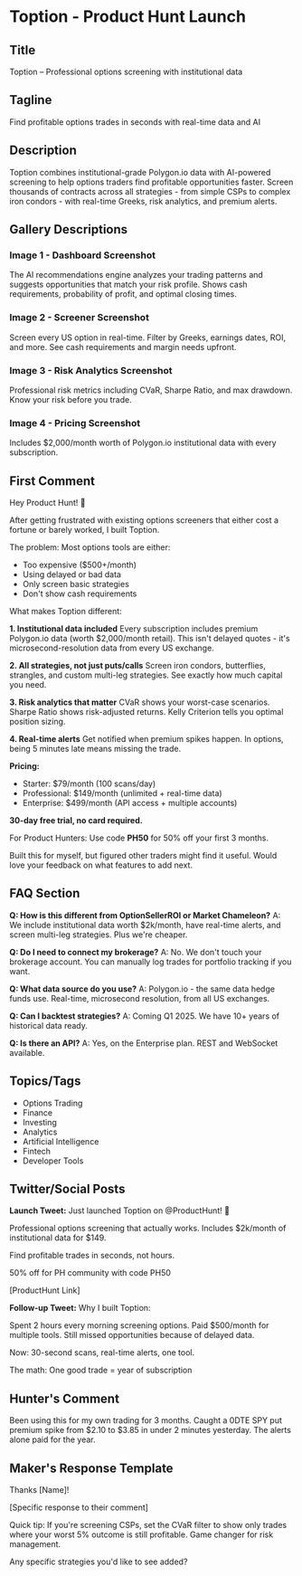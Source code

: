 # Toption - Product Hunt Launch

## Title
Toption – Professional options screening with institutional data

## Tagline
Find profitable options trades in seconds with real-time data and AI

## Description
Toption combines institutional-grade Polygon.io data with AI-powered screening to help options traders find profitable opportunities faster. Screen thousands of contracts across all strategies - from simple CSPs to complex iron condors - with real-time Greeks, risk analytics, and premium alerts.

## Gallery Descriptions

### Image 1 - Dashboard Screenshot
The AI recommendations engine analyzes your trading patterns and suggests opportunities that match your risk profile. Shows cash requirements, probability of profit, and optimal closing times.

### Image 2 - Screener Screenshot  
Screen every US option in real-time. Filter by Greeks, earnings dates, ROI, and more. See cash requirements and margin needs upfront.

### Image 3 - Risk Analytics Screenshot
Professional risk metrics including CVaR, Sharpe Ratio, and max drawdown. Know your risk before you trade.

### Image 4 - Pricing Screenshot
Includes $2,000/month worth of Polygon.io institutional data with every subscription.

## First Comment

Hey Product Hunt! 👋

After getting frustrated with existing options screeners that either cost a fortune or barely worked, I built Toption.

The problem: Most options tools are either:
- Too expensive ($500+/month)
- Using delayed or bad data
- Only screen basic strategies
- Don't show cash requirements

What makes Toption different:

**1. Institutional data included**
Every subscription includes premium Polygon.io data (worth $2,000/month retail). This isn't delayed quotes - it's microsecond-resolution data from every US exchange.

**2. All strategies, not just puts/calls**
Screen iron condors, butterflies, strangles, and custom multi-leg strategies. See exactly how much capital you need.

**3. Risk analytics that matter**
CVaR shows your worst-case scenarios. Sharpe Ratio shows risk-adjusted returns. Kelly Criterion tells you optimal position sizing.

**4. Real-time alerts**
Get notified when premium spikes happen. In options, being 5 minutes late means missing the trade.

**Pricing:**
- Starter: $79/month (100 scans/day)
- Professional: $149/month (unlimited + real-time data)
- Enterprise: $499/month (API access + multiple accounts)

**30-day free trial, no card required.**

For Product Hunters: Use code **PH50** for 50% off your first 3 months.

Built this for myself, but figured other traders might find it useful. Would love your feedback on what features to add next.

## FAQ Section

**Q: How is this different from OptionSellerROI or Market Chameleon?**
A: We include institutional data worth $2k/month, have real-time alerts, and screen multi-leg strategies. Plus we're cheaper.

**Q: Do I need to connect my brokerage?**
A: No. We don't touch your brokerage account. You can manually log trades for portfolio tracking if you want.

**Q: What data source do you use?**
A: Polygon.io - the same data hedge funds use. Real-time, microsecond resolution, from all US exchanges.

**Q: Can I backtest strategies?**
A: Coming Q1 2025. We have 10+ years of historical data ready.

**Q: Is there an API?**
A: Yes, on the Enterprise plan. REST and WebSocket available.

## Topics/Tags
- Options Trading
- Finance
- Investing
- Analytics
- Artificial Intelligence
- Fintech
- Developer Tools

## Twitter/Social Posts

**Launch Tweet:**
Just launched Toption on @ProductHunt! 🚀

Professional options screening that actually works. Includes $2k/month of institutional data for $149.

Find profitable trades in seconds, not hours.

50% off for PH community with code PH50

[ProductHunt Link]

**Follow-up Tweet:**
Why I built Toption:

Spent 2 hours every morning screening options. 
Paid $500/month for multiple tools.
Still missed opportunities because of delayed data.

Now: 30-second scans, real-time alerts, one tool.

The math: One good trade = year of subscription

## Hunter's Comment
Been using this for my own trading for 3 months. Caught a 0DTE SPY put premium spike from $2.10 to $3.85 in under 2 minutes yesterday. The alerts alone paid for the year.

## Maker's Response Template

Thanks [Name]! 

[Specific response to their comment]

Quick tip: If you're screening CSPs, set the CVaR filter to show only trades where your worst 5% outcome is still profitable. Game changer for risk management.

Any specific strategies you'd like to see added?